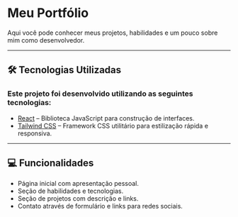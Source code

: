 # Meu Portfólio 

Aqui você pode conhecer meus projetos, habilidades e um pouco sobre mim como desenvolvedor.

---

## 🛠 Tecnologias Utilizadas

### Este projeto foi desenvolvido utilizando as seguintes tecnologias:

- [React](https://reactjs.org/) – Biblioteca JavaScript para construção de interfaces.
- [Tailwind CSS](https://tailwindcss.com/) – Framework CSS utilitário para estilização rápida e responsiva.

---

## 💻 Funcionalidades

- Página inicial com apresentação pessoal.
- Seção de habilidades e tecnologias.
- Seção de projetos com descrição e links.
- Contato através de formulário e links para redes sociais.
